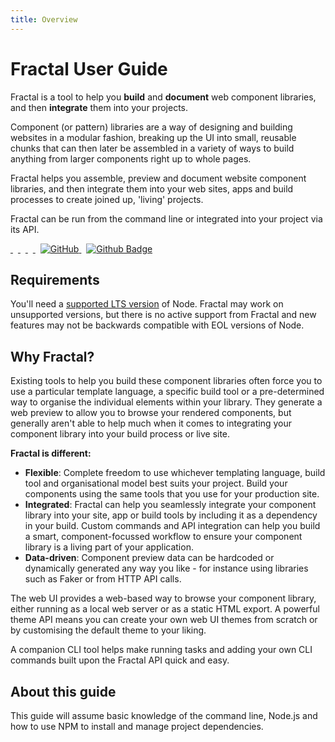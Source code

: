 ```yaml
---
title: Overview
---
```


# Fractal User Guide

Fractal is a tool to help you **build** and **document** web component libraries, and then **integrate** them into your projects.

Component (or pattern) libraries are a way of designing and building websites in a modular fashion, breaking up the UI into small, reusable chunks that can then later be assembled in a variety of ways to build anything from larger components right up to whole pages.

Fractal helps you assemble, preview and document website component libraries, and then integrate them into your web sites, apps and build processes to create joined up, 'living' projects.

Fractal can be run from the command line or integrated into your project via its API.

<div style="margin-bottom: 15px;">
  <!-- Build -->
  <a href="https://travis-ci.org/frctl/fractal" title="Continuous integration" style="margin-right: 8px">
    <img src="https://img.shields.io/travis/frctl/fractal.svg?style=flat-square" alt="">
  </a>
  <!-- NPM Version -->
  <a href="https://www.npmjs.com/package/@frctl/fractal" title="Current version" style="margin-right: 8px">
    <img src="https://img.shields.io/npm/v/@frctl/fractal.svg?style=flat-square" alt="">
  </a>
  <!-- NPM Downloads -->
  <a href="https://www.npmjs.com/package/@frctl/fractal" title="NPM monthly downloads" style="margin-right: 8px">
    <img src="https://img.shields.io/npm/dm/@frctl/fractal.svg?style=flat-square" alt="">
  </a>
  <!-- Discord -->
  <a href="https://www.npmjs.com/package/@frctl/fractal" title="Chat with us on Discord" style="margin-right: 8px">
    <img src="https://img.shields.io/badge/discord-join-7289DA.svg?style=flat-square" alt="">
  </a>
  <!-- License -->
  <a href="https://github.com/frctl/fractal/blob/master/LICENSE" title="MIT license" style="margin-right: 8px">
    <img alt="GitHub" src="https://img.shields.io/github/license/frctl/fractal.svg?style=flat-square">
  </a>
  <!-- Github -->
  <a href="http://github.com/frctl/fractal">
    <img src="https://img.shields.io/github/stars/frctl/fractal.svg?style=social&label=Star" alt="Github Badge"/>
  </a>
</div>

## Requirements

You'll need a [supported LTS version](https://github.com/nodejs/Release) of Node. Fractal may work on unsupported versions, but there is no active support from Fractal and new features may not be backwards compatible with EOL versions of Node.

## Why Fractal?

Existing tools to help you build these component libraries often force you to use a particular template language, a specific build tool or a pre-determined way to organise the individual elements within your library. They generate a web preview to allow you to browse your rendered components, but generally aren't able to help much when it comes to integrating your component library into your build process or live site.

**Fractal is different:**

* **Flexible**: Complete freedom to use whichever templating language, build tool and organisational model best suits your project. Build your components using the same tools that you use for your production site.
* **Integrated**: Fractal can help you seamlessly integrate your component library into your site, app or build tools by including it as a dependency in your build. Custom commands and API integration can help you build a smart, component-focussed workflow to ensure your component library is a living part of your application.
* **Data-driven**: Component preview data can be hardcoded or dynamically generated any way you like - for instance using libraries such as Faker or from HTTP API calls.

The web UI provides a web-based way to browse your component library, either running as a local web server or as a static HTML export. A powerful theme API means you can create your own web UI themes from scratch or by customising the default theme to your liking.

A companion CLI tool helps make running tasks and adding your own CLI commands built upon the Fractal API quick and easy.


## About this guide

This guide will assume basic knowledge of the command line, Node.js and how to use NPM to install and manage project dependencies.
